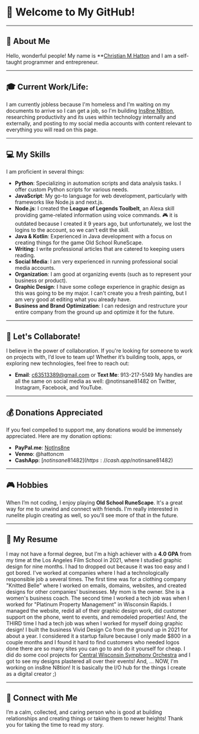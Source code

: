 # 👋 Welcome to My GitHub!

---

## 👤 About Me
Hello, wonderful people! My name is **[Christian M Hatton](https://www.facebook.com/notinsane81482?mibextid=ZbWKwL) and I am a self-taught programmer and entrepreneur.

---

## 🎓 Current Work/Life:

I am currently jobless because I'm homeless and I'm waiting on my documents to arrive so I can get a job, so I'm building [Ins8ne N8tion](https://discord.gg/TXjwEXzGGv), researching productivity and its uses within technology internally and externally, and posting to my social media accounts with content relevant to everything you will read on this page.

---

## 💻 My Skills
I am proficient in several things:
- **Python**: Specializing in automation scripts and data analysis tasks. I offer custom Python scripts for various needs.
- **JavaScript**: My go-to language for web development, particularly with frameworks like Node.js and next.js.
- **Node.js**: I created the **League of Legends Toolbelt**, an Alexa skill providing game-related information using voice commands. 🎮 it is outdated because I created it 9 years ago, but unfortunately, we lost the logins to the account, so we can't edit the skill.
- **Java & Kotlin**: Experienced in Java development with a focus on creating things for the game Old School RuneScape.
- **Writing**: I write professional articles that are catered to keeping users reading.
- **Social Media**: I am very experienced in running professional social media accounts.
- **Organization**: I am good at organizing events (such as to represent your business or product).
- **Graphic Design**: I have some college experience in graphic design as this was going to be my major. I can't create you a fresh painting, but I am very good at editing what you already have.
- **Business and Brand Optimization**: I can redesign and restructure your entire company from the ground up and optimize it for the future.

---

## 🤝 Let's Collaborate!
I believe in the power of collaboration. If you're looking for someone to work on projects with, I’d love to team up! Whether it’s building tools, apps, or exploring new technologies, feel free to reach out:
- **Email**: [c63513389@gmail.com](mailto:c63513389@gmail.com) or **Text Me**: 913-217-5149
My handles are all the same on social media as well: @notinsane81482 on Twitter, Instagram, Facebook, and YouTube.


---

## 💰 Donations Appreciated
If you feel compelled to support me, any donations would be immensely appreciated. Here are my donation options:
- **PayPal.me**: [NotIns8ne](https://paypal.me/NotIns8ne)
- **Venmo**: @hattoncm
- **CashApp**: [$notinsane81482](https://cash.app/$notinsane81482)

---

## 🎮 Hobbies
When I’m not coding, I enjoy playing **Old School RuneScape**. It's a great way for me to unwind and connect with friends. I'm really interested in runelite plugin creating as well, so you'll see more of that in the future.

---

## 📝 My Resume
I may not have a formal degree, but I'm a high achiever with a **4.0 GPA** from my time at the Los Angeles Film School in 2021, where I studied graphic design for nine months. I had to dropped out because it was too easy and I got bored. I've worked at companies where I had a technologically responsible job a several times. The first time was for a clothing company "Knitted Belle" where I worked on emails, domains, websites, and created designs for other companies' businesses. My mom is the owner. She is a women's business coach. The second time I worked a tech job was when I worked for "Platinum Property Management" in Wisconsin Rapids. I managed the website, redid all of their graphic design work, did customer support on the phone, went to events, and remodeled properties! And, the THIRD time I had a tech job was when I worked for myself doing graphic design! I built the business Vivid Design Co from the ground up in 2021 for about a year. I considered it a startup failure because I only made $800 in a couple months and I found it hard to find customers who needed logos done there are so many sites you can go to and do it yourself for cheap. I did do some cool projects for [Central Wisconsin Symphony Orchestra](https://www.facebook.com/cwsorchestra?mibextid=ZbWKwL) and I got to see my designs plastered all over their events! And, ... NOW, I'm working on ins8ne N8tion! It is basically the I/O hub for the things I create as a digital creator ;)

---

## 🤗 Connect with Me
I’m a calm, collected, and caring person who is good at building relationships and creating things or taking them to newer heights! Thank you for taking the time to read my story.